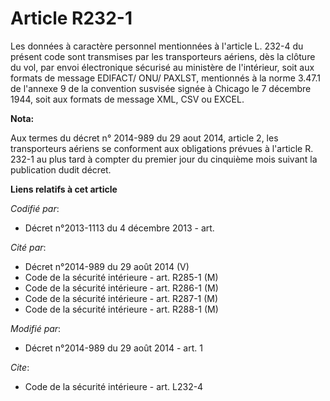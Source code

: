 # Article R232-1

Les données à caractère personnel mentionnées à l'article L. 232-4 du présent code sont transmises par les transporteurs
aériens, dès la clôture du vol, par envoi électronique sécurisé au ministère de l'intérieur, soit aux formats de message
EDIFACT/ ONU/ PAXLST, mentionnés à la norme 3.47.1 de l'annexe 9 de la convention susvisée signée à Chicago le 7 décembre
1944, soit aux formats de message XML, CSV ou EXCEL.

**Nota:**

Aux termes du décret n° 2014-989 du 29 aout 2014, article 2, les transporteurs aériens se conforment aux obligations prévues
à l'article R. 232-1 au plus tard à compter du premier jour du cinquième mois suivant la publication dudit décret.

**Liens relatifs à cet article**

_Codifié par_:

  - Décret n°2013-1113 du 4 décembre 2013 - art.

_Cité par_:

  - Décret n°2014-989 du 29 août 2014 (V)
  - Code de la sécurité intérieure - art. R285-1 (M)
  - Code de la sécurité intérieure - art. R286-1 (M)
  - Code de la sécurité intérieure - art. R287-1 (M)
  - Code de la sécurité intérieure - art. R288-1 (M)

_Modifié par_:

  - Décret n°2014-989 du 29 août 2014 - art. 1

_Cite_:

  - Code de la sécurité intérieure - art. L232-4
